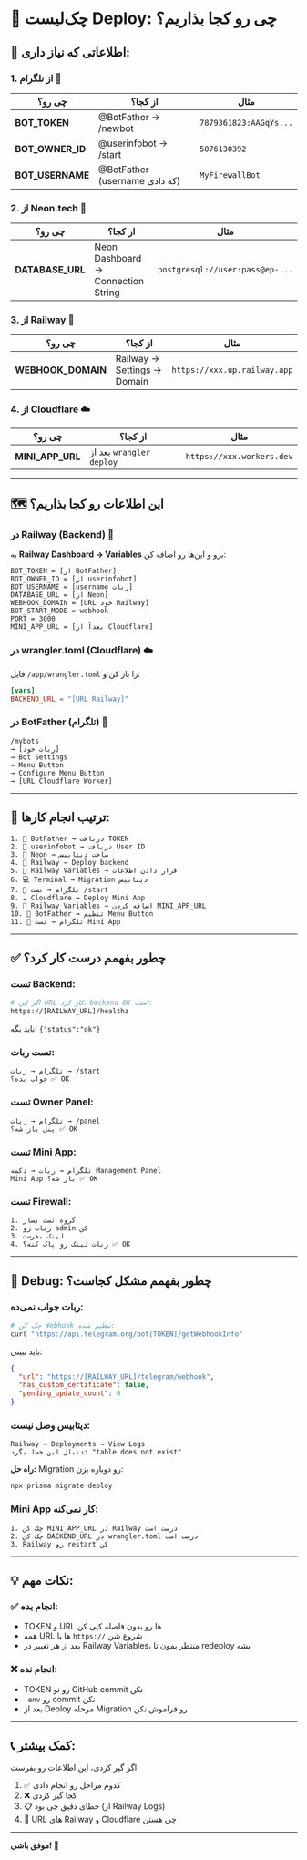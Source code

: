 # 🎯 چک‌لیست Deploy: چی رو کجا بذاریم؟

## 📝 اطلاعاتی که نیاز داری:

### 1. از تلگرام 📱

| چی رو؟ | از کجا؟ | مثال |
|--------|---------|------|
| **BOT_TOKEN** | @BotFather → /newbot | `7879361823:AAGqYs...` |
| **BOT_OWNER_ID** | @userinfobot → /start | `5076130392` |
| **BOT_USERNAME** | @BotFather (username که دادی) | `MyFirewallBot` |

### 2. از Neon.tech 💾

| چی رو؟ | از کجا؟ | مثال |
|--------|---------|------|
| **DATABASE_URL** | Neon Dashboard → Connection String | `postgresql://user:pass@ep-...` |

### 3. از Railway 🚂

| چی رو؟ | از کجا؟ | مثال |
|--------|---------|------|
| **WEBHOOK_DOMAIN** | Railway → Settings → Domain | `https://xxx.up.railway.app` |

### 4. از Cloudflare ☁️

| چی رو؟ | از کجا؟ | مثال |
|--------|---------|------|
| **MINI_APP_URL** | بعد از `wrangler deploy` | `https://xxx.workers.dev` |

---

## 🗺️ این اطلاعات رو کجا بذاریم؟

### در Railway (Backend) 🚂

به **Railway Dashboard → Variables** برو و این‌ها رو اضافه کن:

```env
BOT_TOKEN = [از BotFather]
BOT_OWNER_ID = [از userinfobot]
BOT_USERNAME = [username ربات]
DATABASE_URL = [از Neon]
WEBHOOK_DOMAIN = [URL خود Railway]
BOT_START_MODE = webhook
PORT = 3000
MINI_APP_URL = [بعداً از Cloudflare]
```

### در wrangler.toml (Cloudflare) ☁️

فایل `/app/wrangler.toml` را باز کن و:

```toml
[vars]
BACKEND_URL = "[URL Railway]"
```

### در BotFather (تلگرام) 🤖

```
/mybots
→ [ربات خود]
→ Bot Settings
→ Menu Button
→ Configure Menu Button
→ [URL Cloudflare Worker]
```

---

## 🔄 ترتیب انجام کارها:

```
1. 📱 BotFather → دریافت TOKEN
2. 📱 userinfobot → دریافت User ID
3. 💾 Neon → ساخت دیتابیس
4. 🚂 Railway → Deploy backend
5. 🚂 Railway Variables → قرار دادن اطلاعات
6. 💻 Terminal → Migration دیتابیس
7. 📱 تلگرام → تست /start
8. ☁️ Cloudflare → Deploy Mini App
9. 🚂 Railway Variables → اضافه کردن MINI_APP_URL
10. 📱 BotFather → تنظیم Menu Button
11. 📱 تلگرام → تست Mini App
```

---

## ✅ چطور بفهمم درست کار کرد؟

### تست Backend:
```bash
# اگر این URL کار کرد، backend OK است:
https://[RAILWAY_URL]/healthz
```

باید بگه: `{"status":"ok"}`

### تست ربات:
```
تلگرام → ربات → /start
جواب بده؟ ✅ OK
```

### تست Owner Panel:
```
تلگرام → ربات → /panel
پنل باز شه؟ ✅ OK
```

### تست Mini App:
```
تلگرام → ربات → دکمه Management Panel
Mini App باز شه؟ ✅ OK
```

### تست Firewall:
```
1. گروه تست بساز
2. ربات رو admin کن
3. لینک بفرست
4. ربات لینک رو پاک کنه؟ ✅ OK
```

---

## 🐛 Debug: چطور بفهمم مشکل کجاست؟

### ربات جواب نمی‌ده:
```bash
# چک کن Webhook تنظیم شده:
curl "https://api.telegram.org/bot[TOKEN]/getWebhookInfo"
```

باید ببینی:
```json
{
  "url": "https://[RAILWAY_URL]/telegram/webhook",
  "has_custom_certificate": false,
  "pending_update_count": 0
}
```

### دیتابیس وصل نیست:
```
Railway → Deployments → View Logs
دنبال این خطا بگرد: "table does not exist"
```

**راه حل:** Migration رو دوباره بزن:
```bash
npx prisma migrate deploy
```

### Mini App کار نمی‌کنه:
```
1. چک کن MINI_APP_URL در Railway درست است
2. چک کن BACKEND_URL در wrangler.toml درست است
3. Railway رو restart کن
```

---

## 💡 نکات مهم:

### ✅ انجام بده:
- TOKEN و URL ها رو بدون فاصله کپی کن
- همه URL ها با `https://` شروع شن
- بعد از هر تغییر در Railway Variables، منتظر بمون تا redeploy بشه

### ❌ انجام نده:
- TOKEN رو تو GitHub commit نکن
- `.env` رو commit نکن
- بعد از Deploy مرحله Migration رو فراموش نکن

---

## 📞 کمک بیشتر:

اگر گیر کردی، این اطلاعات رو بفرست:
1. ✅ کدوم مراحل رو انجام دادی
2. ❌ کجا گیر کردی
3. 📋 خطای دقیق چی بود (از Railway Logs)
4. 🔗 URL های Railway و Cloudflare چی هستن

---

**موفق باشی! 🚀**
